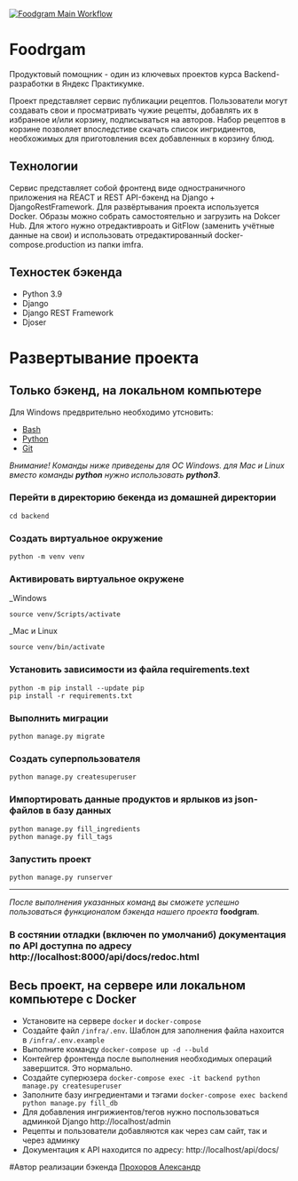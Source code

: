 [![Foodgram Main Workflow](https://github.com/Austin-PAVrus/foodgram/actions/workflows/main.yml/badge.svg)](https://github.com/Austin-PAVrus/foodgram/actions/workflows/main.yml)

# Foodrgam
Продуктовый помощник - один из ключевых проектов курса Backend-разработки в Яндекс Практикумке.

Проект представляет сервис публикации рецептов. Пользователи могут создавать свои и просматривать чужие рецепты, добавлять их в избранное и/или корзину, подписываться на авторов. Набор рецептов в корзине позволяет впоследстиве скачать список ингридиентов, необхожимых для приготовления всех добавленных в корзину блюд.

## Технологии
Сервис представляет собой фронтенд виде одностраничного приложения на REACT и REST API-бэкенд на Django + DjangoRestFramework. Для развёртывания проекта используется Docker. Образы можно собрать самостоятельно и загрузить на Dokcer Hub. Для жтого нужно отредактивроать и GitFlow (заменить учётные данные на свои) и использовать отредактированный docker-compose.production из папки imfra.

## Техностек бэкенда
- Python 3.9
- Django
- Django REST Framework
- Djoser


# Развертывание проекта

## Только бэкенд, на локальном компьютере

Для Windows предврительно необходимо утсновить:
- [Bash](https://gitforwindows.org)
- [Python](https://www.python.org/downloads/)
- [Git](https://git-scm.com/downloads/win)

_Внимание! Команды ниже приведены для ОС Windows. для Mac и Linux вместо команды **python** нужно использовать **python3**_.

### Перейти в директорию бекенда из домашней директории
```
cd backend
```
### Создать виртуальное окружение
```
python -m venv venv
```
### Активировать виртуальное окружене
_Windows
```
source venv/Scripts/activate
```
_Mac и Linux
```
source venv/bin/activate
```
### Установить зависимости из файла requirements.text
```
python -m pip install --update pip
pip install -r requirements.txt
```
### Выполнить миграции
```
python manage.py migrate
```
### Создать суперпользователя
```
python manage.py createsuperuser
```
### Импортировать данные продуктов и ярлыков из json-файлов в базу данных
```
python manage.py fill_ingredients
python manage.py fill_tags
```
### Запустить проект
```
python manage.py runserver
```
___
_После выполнения указанных команд вы сможете успешно пользоваться функционалом бэкенда нашего проекта_ **foodgram**.

### В состянии отладки (включен по умолчаниб) документация по API доступна по адресу http://localhost:8000/api/docs/redoc.html


## Весь проект, на сервере или локальном компьютере c Docker

- Установите на сервере `docker` и `docker-compose`
- Создайте файл `/infra/.env`. Шаблон для заполнения файла нахоится в `/infra/.env.example`
- Выполните команду `docker-compose up -d --buld`
- Контейгер фронтенда после выполнения необходимых операций завершится. Это нормально.
- Создайте суперюзера `docker-compose exec -it backend python manage.py createsuperuser`
- Заполните базу ингредиентами и тэгами `docker-compose exec backend python manage.py fill_db`
- Для добавления ингрижиентов/тегов нужно поспользоваться админкой Django http://localhost/admin
- Рецепты и пользователи добавляются как через сам сайт, так и через админку
- Документация к API находится по адресу: http://localhost/api/docs/

#Автор реализации бэкенда
[Прохоров Александр](https://github.com/Austin-PAVrus)  

